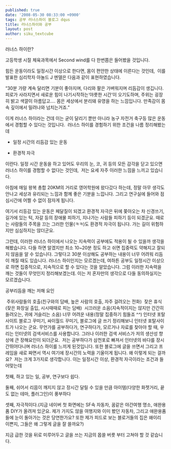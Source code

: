 ```yaml
---
published: true
date: '2008-05-30 08:33:00 +0900'
tags: 공부 러너스하이 블로그 dqus
title: 러너스하이와 공부
layout: post
author: siku_textcube
---
```


러너스 하이란?

고등학생 시절 체육과목에서 Second wind를 다 한번쯤은 들어봤을 것입니다.

힘든 운동이라도 일정시간 이상으로 한다면, 몸이 편안한 상태에 이른다는 것인데,  이를 발표한 심리학자 아놀드 J 멘델은 다음과 같이 표현하였습니다.

“30분 가량 계속 달리면 기분이 좋아지며, 다리와 팔은 가벼워지며 리듬감이 생깁니다. 피로가 사라지면서 새로운 힘이 나기시작하는‘야릇한 시간’이 오기도하며, 주위는 굉장히 밝고 색깔이 아름답고…. 몸은 세상에서 분리돼 유영을 하는 느낌입니다. 만족감이 몸 속 깊이에서 밀려나와 넘치는거죠.”

이게 러너스 하이라는 건데 이는 굳이 달리기 뿐만 아니라 농구 자전거 축구등 많은 운동에서 경험할 수 있다는 것입니다.  러너스 하이를 경험하기 위한 조건을 나름 정리해봤는데

- 일정 시간의 리듬감 있는 운동

- 환경적 자극

이란다. 일정 시간 운동을 하고 있어도 우리의 눈, 코, 귀 등의 모든 감각을 닫고 있으면 러너스 하이를 경험할 수 없다는 것인데,  저는 요세 자주 이러한 느낌을 느끼고 있습니다.

아침에 매일 왕복 총합 20KM의 거리로 영어학원에 왔다갔다 하는데, 정말 아무 생각도 안나고 세상과 유리되는 느낌과 함께 좋은 기분을 느낍니다. 그리고 연구실에 들어와 점심시간에 어쩔 수 없이 잠자게 됩니다.

여기서 리등감 있는 운동은 페달질이 되겠고 환경적 자극은 뒤에 쫒아오는 차 신경쓰기, 길가에 있는 턱, 자갈 등의 장애물 피하기, 지나가는 사람들 피하기 등이 되겠군요. 때로는 사람들의 주목을 끄는 그러한 인물(ㅋㅋ)도 환경적 자극이 됩니다. 가는 길이 위험하지만 심심하지는 않더군요.

그런데, 이러한 러너스 하이에서 나오는 지속력이 공부에도 적용이 될 수 있을까 생각을 해봤습니다. 다들 하면 알겠지만 최소 10~20분 정도 하고 쉬면 집중력도 약해지고 잘되지 않음을 알 수 있습니다. 그렇다고 30분 이상해도 공부하는 내용이 너무 어려워 리듬이 깨질 때도 있습니다. 러너스 하이인지는 모르겠는데, 여하튼 공부도 일정시간 이상으로 하면 집중적으로, 지속적으로 할 수 있다는 것을 알았습니다. 그럼 이러한 지속력을 깨는 것들이 무엇인지 정리해보겠는데. 이는 저 혼자만의 생각으로 다들 동의하실지는 모르겠습니다.

공부리듬을 깨는 저해 요인

 주위사람들의 호출(친구와의 담배, 높은 사람의 호출, 자주 걸려오는 전화)
 잦은 휴식(잦은 화장실 출입, 시시때때로 피는 담배)
 시끄러운 소음(지속적이지는 않지만 간간히 들려오는, 귀에 거슬리는 소음)
너무 어려운 내용(정말 집중하기 힘들죠 ^^)
인터넷 포탈사이트
블로그 꾸미기, 싸이월드 꾸미기, 블로그에 글 쓰기
정리해보니 인터넷 포탈사이트가 나오는 군요. 무언가를 공부하다가, 연구하다가, 모르거나 자료를 찾아야 할 때, 우리는 인터넷의 검색서비스를 사용합니다. 그러나 이러한 검색 서비스가 저의 생산성 향상에 큰 장해요인이 되더군요.  저는 공부하다가 삼천포로 빠져서 인터넷의 바다를 장시간뛰어다니며 러너스 하이를 느끼게 된것입니다. 또한 블로그에 글을 쓰면서 그리고 프레임을 새로 짜면서 역시 여기에 장시간의 노력을 기울이게 됩니다. 왜 이렇게 되는 걸까요?  저는 크게 3가지로 생각합니다. 이는 일정시간 이상, 환경적 자극이라는 조건과 들어맞는데

첫째, 하고 있는 일, 공부, 연구보다 쉽다.

둘째, 쉬어서 리믐이 깨지지 않고 장시간 달릴 수 있을 만큼 아이템(다양한 화젯거리, 끝도 없는 테마, 플러그인)이 풍부하다

셋째, 자극적이다.(지금 네이버 첫 화면에는 SF속 자동차, 꿈같은 야간여행 명소, 애완용품 DIY가 올려져 있군요. 제가 가지도 않을 여행지와 이미 봤던 자동차, 그리고 애완용품들에 눈이 돌아가는 것은 당연한가요? 또한 제가 피드로 보는 블로거들의 집은 왜이리 이쁜지, 그들은 왜 그렇게 글을 잘 쓸까요?)

지금 급한 것을 뒤로 미루어두고 글을 쓰는 지금의 몹쓸 버릇 부터 고쳐야 할 것 같습니다.
